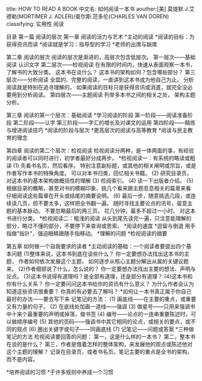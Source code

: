 title: HOW TO READ A BOOK
中文名: 如何阅读一本书
aouther:[美] 莫提默.J.艾德勒(MORTIMER J. ADLER)/查尔斯.范多伦(CHARLES VAN DOREN)
classifying: 实用性 阅读 


目录
第一篇 阅读的层次
第一章 阅读的活力与艺术
*主动的阅读
*阅读的目标：为获得资讯而读
*阅读就是学习：指导型的学习
*老师的出席与缺席

第二章 阅读的层次
阅读的层次是渐进的，高层次包含低层次。
第一层次——基础阅读
 认识文字
第二层次——检视阅读
 在有限的时间内，快速从表面观察一本书，了解书的大致分类。
 这本书在谈什么？
 这本书的架构如何？包含哪些部分？
第三层次——分析阅读
 全盘的、完整的阅读，一直讲到这本书成为他自己为止。
 分析阅读就是特别在追寻理解的。
 如果阅读的目标只是获得资讯或消遣，就完全没必要用到分析阅读。
第四层次——主题阅读
列举多本书之间的相关之处，
架构主题分析。

第三章 阅读的第一个层次：基础阅读
*学习阅读的阶段
 第一阶段——阅读准备阶段
 第二阶段——认字
 第三阶段——字汇的增长及对课文的运用
 第四阶段——精炼与增进阅读技巧
*阅读的阶段与层次
*更高层次的阅读与高等教育
*阅读与民主教育的理念

第四章 阅读的第二个层次：检视阅读
检视阅读分两种，是一体两面的事，有经验的阅读者可以同时进行，初学者最好分成两步。
*检视阅读一：有系统的略读或粗读
 (1) 先看书名页，然后看序。
 	特别注意副标题，或其他的相关阐明或宗旨，或是作者写作本书的特殊角度。
	可以对本书归类，回忆相关书籍。
 (2) 研究目录页，对这本书的基本架构做概括性的理解
 (3) 检阅索引。
 (4) 读一下出版者介绍。
 (5) 根据目录的概略，甚至对书的模糊印象，挑几个看来跟主题息息相关的篇章来看
 	仔细阅读这些篇章在开头或结尾的摘要说明。
 (6) 最后一步，随意挑选几段，或连续读几页，但不要太多，这样把全书翻一遍。
 	随时寻找主要论点的讯号，留意主题的基本脉动。
	不要忽略最后的两三页。
 花几分钟，最多不超过一小时。
 对这本书进行分类。
*检视阅读二：粗浅的阅读
 从头到尾先读完一遍，只注意能理解的部分，略过不懂的部分，不要停下来查询或思索。
*阅读的速度
*逗留与倒退
 用手指做"指针"，强迫眼睛跟随手指移动。
*理解的问题
*检视阅读的摘要

第五章 如何做一个自我要求的读者
*主动阅读的基础：一个阅读者要提出四个基本问题
 (1)整体来说，这本书到底在谈些什么？
 	你一定要想办法找出这本书的主题，
	作者如何依次发展这个主题，
	如何逐步从核心主题分解出从属的关键议题来。
 (2)作者细部说了什么，怎么说的？
 	你一定要想办法找出主要的想法、声明与论点。
 (3)这本书说得有道理吗？是全部有道理，还是部分有道理？
 (4)这本书和你有什么关系？
 	你一定要问问这本书给你的资讯有什么意义？
	为什么作者会认为知道这些资讯很重要？
	你真的有必要去了解吗？
*如何让一本书真正属于你自己
 最好的办法——要去写下来
 记笔记的方法：
 	(1) 画底线——在主要的重点，或重要又有力量的句子。
	(2) 在底线处加画一道线——强调
	(3) 做星号——只用来强调书中十来个最重要的声明或掉落，做书签
	(4) 编号——论点的一连串重要陈述时，可以做顺序编号
	(5) 其他的页码——强调书中其它相同的论点，或相关的要点，或不同的观点
	(6) 圈出关键字或句子——同画底线
	(7) 记笔记——问题或答案
*三种做笔记的方法
 检视阅读要回答的问题：
 	第一，这是什么样的一本书？
	第二，整本书在谈的是什么？
	第三，作者是借着怎样的整体架构，来发展他的观点或陈述他对这个主题的理解？
	记录在目录页，或者书名页。笔记主要的重点是全书的架构，而不是内容。
 
*培养阅读的习惯
*于许多规则中养成一个习惯






